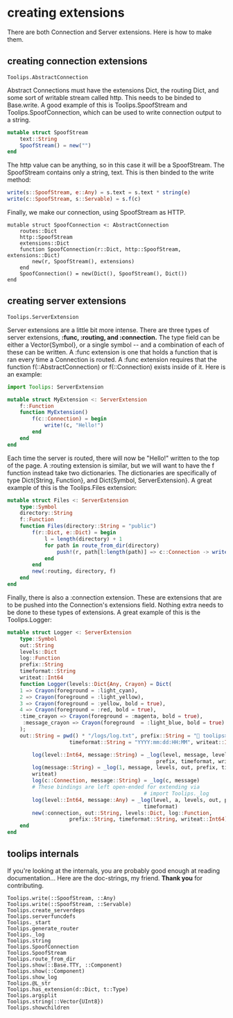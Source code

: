# creating extensions
There are both Connection and Server extensions. Here is how to make them.
## creating connection extensions
```@docs
Toolips.AbstractConnection
```
Abstract Connections must have the extensions Dict, the routing Dict, and some
sort of writable stream called http. This needs to be binded to Base.write. A
good example of this is Toolips.SpoofStream and Toolips.SpoofConnection, which
can be used to write connection output to a string.
```julia
mutable struct SpoofStream
    text::String
    SpoofStream() = new("")
end
```
The http value can be anything, so in this case it will be a SpoofStream. The SpoofStream contains only a string, text. This is then binded to the write method:
```julia
write(s::SpoofStream, e::Any) = s.text = s.text * string(e)
write(c::SpoofStream, s::Servable) = s.f(c)
```
Finally, we make our connection, using SpoofStream as HTTP.
```
mutable struct SpoofConnection <: AbstractConnection
    routes::Dict
    http::SpoofStream
    extensions::Dict
    function SpoofConnection(r::Dict, http::SpoofStream, extensions::Dict)
        new(r, SpoofStream(), extensions)
    end
    SpoofConnection() = new(Dict(), SpoofStream(), Dict())
end
```
## creating server extensions
```@docs
Toolips.ServerExtension
```
Server extensions are a little bit more intense. There are three types of server extensions, **:func, :routing, and :connection.** The type field can be either a Vector{Symbol}, or a single symbol -- and a combination of each of these can be written. A :func extension is one that holds a function that is ran every time a Connection is routed. A :func extension requires that the function f(::AbstractConnection) or f(::Connection) exists inside of it. Here is an example:
```julia
import Toolips: ServerExtension

mutable struct MyExtension <: ServerExtension
    f::Function
    function MyExtension()
        f(c::Connection) = begin
            write!(c, "Hello!")
        end
    end
end
```
Each time the server is routed, there will now be "Hello!" written to the top of the page. A :routing extension is similar, but we will want to have the f function instead take two dictionaries. The dictionaries are specifically of type Dict{String, Function}, and Dict{Symbol, ServerExtension}. A great example of this is the Toolips.Files extension:
```julia
mutable struct Files <: ServerExtension
    type::Symbol
    directory::String
    f::Function
    function Files(directory::String = "public")
        f(r::Dict, e::Dict) = begin
            l = length(directory) + 1
            for path in route_from_dir(directory)
                push!(r, path[l:length(path)] => c::Connection -> write!(c, File(path)))
            end
        end
        new(:routing, directory, f)
    end
end
```
Finally, there is also a :connection extension. These are extensions that are to be pushed into the Connection's extensions field. Nothing extra needs to be done to these types of extensions. A great example of this is the Toolips.Logger:
```julia
mutable struct Logger <: ServerExtension
    type::Symbol
    out::String
    levels::Dict
    log::Function
    prefix::String
    timeformat::String
    writeat::Int64
    function Logger(levels::Dict{Any, Crayon} = Dict(
    1 => Crayon(foreground = :light_cyan),
    2 => Crayon(foreground = :light_yellow),
    3 => Crayon(foreground = :yellow, bold = true),
    4 => Crayon(foreground = :red, bold = true),
    :time_crayon => Crayon(foreground = :magenta, bold = true),
     :message_crayon => Crayon(foreground  = :light_blue, bold = true)
    );
    out::String = pwd() * "/logs/log.txt", prefix::String = "🌷 toolips> ",
                    timeformat::String = "YYYY:mm:dd:HH:MM", writeat::Int64 = 2)

        log(level::Int64, message::String) = _log(level, message, levels, out,
                                                prefix, timeformat, writeat)
        log(message::String) = _log(1, message, levels, out, prefix, timeformat,
        writeat)
        log(c::Connection, message::String) = _log(c, message)
        # These bindings are left open-ended for extending via
                                            # import Toolips._log
        log(level::Int64, message::Any) = _log(level, a, levels, out, prefix,
                                            timeformat)
        new(:connection, out::String, levels::Dict, log::Function,
                    prefix::String, timeformat::String, writeat::Int64)::Logger
    end
end
```
## toolips internals
If you're looking at the internals, you are probably good enough at reading documentation... Here are the doc-strings, my friend. **Thank you** for contributing.
```@docs
Toolips.write(::SpoofStream, ::Any)
Toolips.write(::SpoofStream, ::Servable)
Toolips.create_serverdeps
Toolips.serverfuncdefs
Toolips._start
Toolips.generate_router
Toolips._log
Toolips.string
Toolips.SpoofConnection
Toolips.SpoofStream
Toolips.route_from_dir
Toolips.show(::Base.TTY, ::Component)
Toolips.show(::Component)
Toolips.show_log
Toolips.@L_str
Toolips.has_extension(d::Dict, t::Type)
Toolips.argsplit
Toolips.string(::Vector{UInt8})
Toolips.showchildren
```
